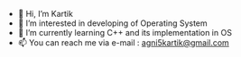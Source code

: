- 👋 Hi, I’m Kartik
- 👀 I’m interested in developing of Operating System
- 🌱 I’m currently learning C++ and its implementation in OS
- 📫 You can reach me via e-mail : agni5kartik@gmail.com

<!---
KrAG2000/KrAG2000 is a ✨ special ✨ repository because its `README.md` (this file) appears on your GitHub profile.
You can click the Preview link to take a look at your changes.
--->
